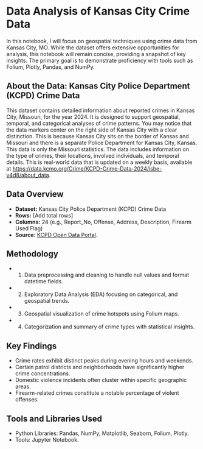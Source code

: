 # Data Analysis of Kansas City Crime Data

In this notebook, I will focus on geospatial techniques using crime data from Kansas City, MO. While the dataset offers extensive opportunities for analysis, this notebook will remain concise, providing a snapshot of key insights. The primary goal is to demonstrate proficiency with tools such as Folium, Plotly, Pandas, and NumPy.

## **About the Data: Kansas City Police Department (KCPD) Crime Data**

This dataset contains detailed information about reported crimes in Kansas City, Missouri, for the year 2024. It is designed to support geospatial, temporal, and categorical analyses of crime patterns. You may notice that the data markers center on the right side of Kansas City with a clear distinction. This is because Kansas City sits on the border of Kansas and Missouri and there is a separate Police Department for Kansas City, Kansas. This data is only the Missouri statistics. The data includes information on the type of crimes, their locations, involved individuals, and temporal details. This is real-world data that is updated on a weekly basis, available at https://data.kcmo.org/Crime/KCPD-Crime-Data-2024/isbe-v4d8/about_data.

## Data Overview
- **Dataset:** Kansas City Police Department (KCPD) Crime Data  
- **Rows:** [Add total rows]  
- **Columns:** 24 (e.g., Report_No, Offense, Address, Description, Firearm Used Flag)  
- **Source:** [KCPD Open Data Portal](https://data.kcmo.org/Crime/KCPD-Crime-Data-2024/isbe-v4d8/about_data).

## Methodology
- 1. Data preprocessing and cleaning to handle null values and format datetime fields.
- 2. Exploratory Data Analysis (EDA) focusing on categorical, and geospatial trends.
- 3. Geospatial visualization of crime hotspots using Folium maps.
- 4. Categorization and summary of crime types with statistical insights.

## Key Findings
- Crime rates exhibit distinct peaks during evening hours and weekends.
- Certain patrol districts and neighborhoods have significantly higher crime concentrations.
- Domestic violence incidents often cluster within specific geographic areas.
- Firearm-related crimes constitute a notable percentage of violent offenses.

## Tools and Libraries Used
- Python Libraries: Pandas, NumPy, Matplotlib, Seaborn, Folium, Plotly.
- Tools: Jupyter Notebook.

